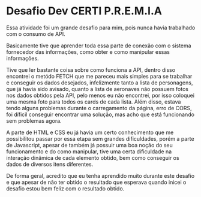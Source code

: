 # Desafio Dev CERTI P.R.E.M.I.A

Essa atividade foi um grande desafio para mim, pois nunca havia trabalhado com o consumo de API.

Basicamente tive que aprender toda essa parte de conexão com o sistema fornecedor das informações, como obter e como manipular essas informações.

Tive que ler bastante coisa sobre como funciona a API, dentro disso encontrei o metódo FETCH que me pareceu mais simples para se trabalhar e conseguir os dados desejados, infelizmente tanto a lista de personagens, que já havia sido avisado, quanto a lista de aeronaves não possuem fotos nos dados obtidos pela API, pelo menos eu não encontrei, por isso coloquei uma mesma foto para todos os cards de cada lista. Além disso, estava tendo alguns problemas durante o carregamento da página, erro de CORS, foi díficil conseguir encontrar uma solução, mas acho que está funcionando sem problemas agora.

A parte de HTML e CSS eu já havia um certo conhecimento que me possibilitou passar por essa etapa sem grandes dificuldades, porém a parte de Javascript, apesar de também já possuir uma boa noção do seu funcionamento e do como manipular, tive uma certa dificuldade na interação dinâmica de cada elemento obtido, bem como conseguir os dados de diversos itens diferentes.

De forma geral, acredito que eu tenha aprendido muito durante este desafio e que apesar de não ter obtido o resultado que esperava quando inicei o desafio estou bem feliz com o resultado obtido.